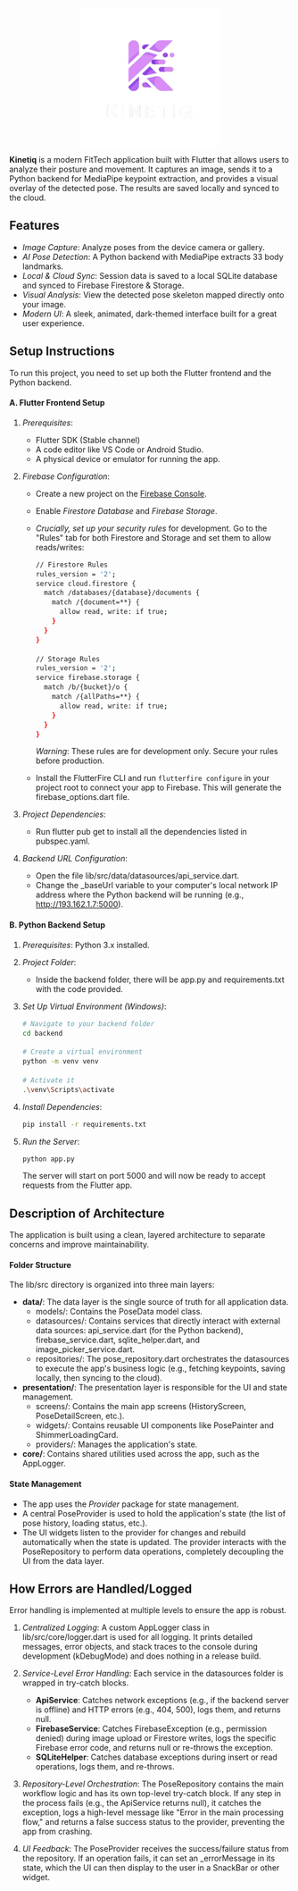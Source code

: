 <div style="display: flex; justify-content: center">
  <img src='./assets/kinetiq.png' height="250px"/>
</div>

**Kinetiq** is a modern FitTech application built with Flutter that allows users to analyze their posture and movement. It captures an image, sends it to a Python backend for MediaPipe keypoint extraction, and provides a visual overlay of the detected pose. The results are saved locally and synced to the cloud.

## Features

* *Image Capture*: Analyze poses from the device camera or gallery.
* *AI Pose Detection*: A Python backend with MediaPipe extracts 33 body landmarks.
* *Local & Cloud Sync*: Session data is saved to a local SQLite database and synced to Firebase Firestore & Storage.
* *Visual Analysis*: View the detected pose skeleton mapped directly onto your image.
* *Modern UI*: A sleek, animated, dark-themed interface built for a great user experience.

## Setup Instructions

To run this project, you need to set up both the Flutter frontend and the Python backend.

#### A. Flutter Frontend Setup

1.  *Prerequisites*:
    * Flutter SDK (Stable channel)
    * A code editor like VS Code or Android Studio.
    * A physical device or emulator for running the app.

2.  *Firebase Configuration*:
    * Create a new project on the [Firebase Console](https://console.firebase.google.com/).
    * Enable *Firestore Database* and *Firebase Storage*.
    * *Crucially, set up your security rules* for development. Go to the "Rules" tab for both Firestore and Storage and set them to allow reads/writes:

        ```bash
        // Firestore Rules
        rules_version = '2';
        service cloud.firestore {
          match /databases/{database}/documents {
            match /{document=**} {
              allow read, write: if true; 
            }
          }
        }

        // Storage Rules
        rules_version = '2';
        service firebase.storage {
          match /b/{bucket}/o {
            match /{allPaths=**} {
              allow read, write: if true;
            }
          }
        }
        ```
        *Warning*: These rules are for development only. Secure your rules before production.
    * Install the FlutterFire CLI and run ```flutterfire configure``` in your project root to connect your app to Firebase. This will generate the firebase_options.dart file.

3.  *Project Dependencies*:
    * Run flutter pub get to install all the dependencies listed in pubspec.yaml.

4.  *Backend URL Configuration*:
    * Open the file lib/src/data/datasources/api_service.dart.
    * Change the _baseUrl variable to your computer's local network IP address where the Python backend will be running (e.g., http://193.162.1.7:5000).

#### B. Python Backend Setup

1.  *Prerequisites*: Python 3.x installed.

2.  *Project Folder*:
    * Inside the backend folder, there will be app.py and requirements.txt with the code provided.

3.  *Set Up Virtual Environment (Windows)*:
    ```sh
    # Navigate to your backend folder
    cd backend

    # Create a virtual environment
    python -m venv venv

    # Activate it
    .\venv\Scripts\activate
    ```

4.  *Install Dependencies*:
    ```sh
    pip install -r requirements.txt
    ```

5.  *Run the Server*:
    ```sh
    python app.py
    ```
    The server will start on port 5000 and will now be ready to accept requests from the Flutter app.

## Description of Architecture

The application is built using a clean, layered architecture to separate concerns and improve maintainability.

#### Folder Structure

The lib/src directory is organized into three main layers:

* **data/**: The data layer is the single source of truth for all application data.
    * models/: Contains the PoseData model class.
    * datasources/: Contains services that directly interact with external data sources: api_service.dart (for the Python backend), firebase_service.dart, sqlite_helper.dart, and image_picker_service.dart.
    * repositories/: The pose_repository.dart orchestrates the datasources to execute the app's business logic (e.g., fetching keypoints, saving locally, then syncing to the cloud).
* **presentation/**: The presentation layer is responsible for the UI and state management.
    * screens/: Contains the main app screens (HistoryScreen, PoseDetailScreen, etc.).
    * widgets/: Contains reusable UI components like PosePainter and ShimmerLoadingCard.
    * providers/: Manages the application's state.
* **core/**: Contains shared utilities used across the app, such as the AppLogger.

#### State Management

* The app uses the *Provider* package for state management.
* A central PoseProvider is used to hold the application's state (the list of pose history, loading status, etc.).
* The UI widgets listen to the provider for changes and rebuild automatically when the state is updated. The provider interacts with the PoseRepository to perform data operations, completely decoupling the UI from the data layer.

## How Errors are Handled/Logged

Error handling is implemented at multiple levels to ensure the app is robust.

1.  *Centralized Logging*: A custom AppLogger class in lib/src/core/logger.dart is used for all logging. It prints detailed messages, error objects, and stack traces to the console during development (kDebugMode) and does nothing in a release build.

2.  *Service-Level Error Handling*: Each service in the datasources folder is wrapped in try-catch blocks.
    * **ApiService**: Catches network exceptions (e.g., if the backend server is offline) and HTTP errors (e.g., 404, 500), logs them, and returns null.
    * **FirebaseService**: Catches FirebaseException (e.g., permission denied) during image upload or Firestore writes, logs the specific Firebase error code, and returns null or re-throws the exception.
    * **SQLiteHelper**: Catches database exceptions during insert or read operations, logs them, and re-throws.

3.  *Repository-Level Orchestration*: The PoseRepository contains the main workflow logic and has its own top-level try-catch block. If any step in the process fails (e.g., the ApiService returns null), it catches the exception, logs a high-level message like "Error in the main processing flow," and returns a false success status to the provider, preventing the app from crashing.

4.  *UI Feedback*: The PoseProvider receives the success/failure status from the repository. If an operation fails, it can set an _errorMessage in its state, which the UI can then display to the user in a SnackBar or other widget.